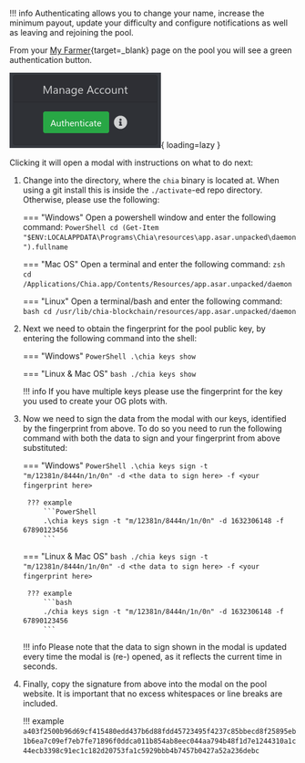 !!! info
    Authenticating allows you to change your name, increase the minimum payout, update your difficulty and configure notifications as well as leaving and rejoining the pool.

From your [My Farmer](https://chia-og.foxypool.io/my-farmer){target=_blank} page on the pool you will see a green authentication button.

![og-authentication-button](../../../../assets/img/getting-started/auth-og-account-button.png){ loading=lazy }

Clicking it will open a modal with instructions on what to do next:

1. Change into the directory, where the `chia` binary is located at. When using a git install this is inside the `./activate`-ed repo directory. Otherwise, please use the following:

    === "Windows"
        Open a powershell window and enter the following command:
        ```PowerShell
        cd (Get-Item "$ENV:LOCALAPPDATA\Programs\Chia\resources\app.asar.unpacked\daemon").fullname
        ```

    === "Mac OS"
        Open a terminal and enter the following command:
        ```zsh
        cd /Applications/Chia.app/Contents/Resources/app.asar.unpacked/daemon
        ```

    === "Linux"
        Open a terminal/bash and enter the following command:
        ```bash
        cd /usr/lib/chia-blockchain/resources/app.asar.unpacked/daemon
        ```

2. Next we need to obtain the fingerprint for the pool public key, by entering the following command into the shell:

    === "Windows"
        ```PowerShell
        .\chia keys show
        ```

    === "Linux & Mac OS"
        ```bash
        ./chia keys show
        ```

    !!! info
        If you have multiple keys please use the fingerprint for the key you used to create your OG plots with.

3. Now we need to sign the data from the modal with our keys, identified by the fingerprint from above. To do so you need to run the following command with both the data to sign and your fingerprint from above substituted:

    === "Windows"
        ```PowerShell
        .\chia keys sign -t "m/12381n/8444n/1n/0n" -d <the data to sign here> -f <your fingerprint here>
        ```

        ??? example
            ```PowerShell
            .\chia keys sign -t "m/12381n/8444n/1n/0n" -d 1632306148 -f 67890123456
            ```

    === "Linux & Mac OS"
        ```bash
        ./chia keys sign -t "m/12381n/8444n/1n/0n" -d <the data to sign here> -f <your fingerprint here>
        ```

        ??? example
            ```bash
            ./chia keys sign -t "m/12381n/8444n/1n/0n" -d 1632306148 -f 67890123456
            ```

    !!! info
        Please note that the data to sign shown in the modal is updated every time the modal is (re-) opened, as it reflects the current time in seconds.

4. Finally, copy the signature from above into the modal on the pool website. It is important that no excess whitespaces or line breaks are included.

    !!! example
        ```
        a403f2500b96d69cf415480edd437b6d88fdd45723495f4237c85bbecd8f25895eb1b6ea7c09ef7eb7fe71896f0ddca011b854ab8eec044aa794b48f1d7e1244310a1c44ecb3398c91ec1c182d20753fa1c5929bbb4b7457b0427a52a236debc
        ```
